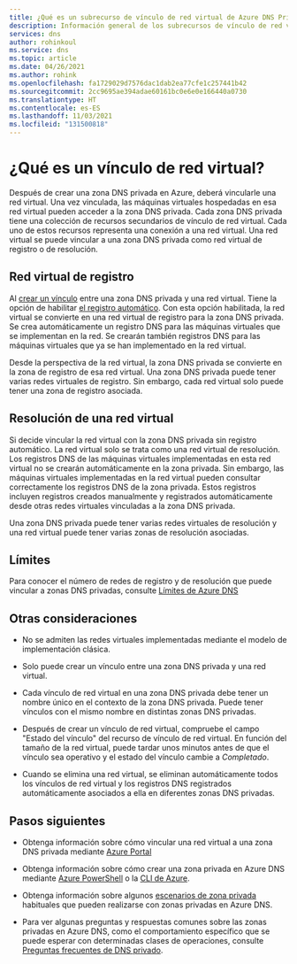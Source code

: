 ```yaml
---
title: ¿Qué es un subrecurso de vínculo de red virtual de Azure DNS Private Zones?
description: Información general de los subrecursos de vínculo de red virtual de una zona privada de Azure DNS
services: dns
author: rohinkoul
ms.service: dns
ms.topic: article
ms.date: 04/26/2021
ms.author: rohink
ms.openlocfilehash: fa1729029d7576dac1dab2ea77cfe1c257441b42
ms.sourcegitcommit: 2cc9695ae394adae60161bc0e6e0e166440a0730
ms.translationtype: HT
ms.contentlocale: es-ES
ms.lasthandoff: 11/03/2021
ms.locfileid: "131500818"
---
```

# <a name="what-is-a-virtual-network-link"></a>¿Qué es un vínculo de red virtual?

Después de crear una zona DNS privada en Azure, deberá vincularle una red virtual. Una vez vinculada, las máquinas virtuales hospedadas en esa red virtual pueden acceder a la zona DNS privada. Cada zona DNS privada tiene una colección de recursos secundarios de vínculo de red virtual. Cada uno de estos recursos representa una conexión a una red virtual. Una red virtual se puede vincular a una zona DNS privada como red virtual de registro o de resolución.

## <a name="registration-virtual-network"></a>Red virtual de registro

Al [crear un vínculo](./private-dns-getstarted-portal.md#link-the-virtual-network) entre una zona DNS privada y una red virtual. Tiene la opción de habilitar [el registro automático](./private-dns-autoregistration.md). Con esta opción habilitada, la red virtual se convierte en una red virtual de registro para la zona DNS privada. Se crea automáticamente un registro DNS para las máquinas virtuales que se implementan en la red. Se crearán también registros DNS para las máquinas virtuales que ya se han implementado en la red virtual.

Desde la perspectiva de la red virtual, la zona DNS privada se convierte en la zona de registro de esa red virtual. Una zona DNS privada puede tener varias redes virtuales de registro. Sin embargo, cada red virtual solo puede tener una zona de registro asociada.

## <a name="resolution-virtual-network"></a>Resolución de una red virtual

Si decide vincular la red virtual con la zona DNS privada sin registro automático. La red virtual solo se trata como una red virtual de resolución. Los registros DNS de las máquinas virtuales implementadas en esta red virtual no se crearán automáticamente en la zona privada. Sin embargo, las máquinas virtuales implementadas en la red virtual pueden consultar correctamente los registros DNS de la zona privada. Estos registros incluyen registros creados manualmente y registrados automáticamente desde otras redes virtuales vinculadas a la zona DNS privada.

Una zona DNS privada puede tener varias redes virtuales de resolución y una red virtual puede tener varias zonas de resolución asociadas.

## <a name="limits"></a>Límites

Para conocer el número de redes de registro y de resolución que puede vincular a zonas DNS privadas, consulte [Límites de Azure DNS](../azure-resource-manager/management/azure-subscription-service-limits.md#azure-dns-limits)

## <a name="other-considerations"></a>Otras consideraciones

* No se admiten las redes virtuales implementadas mediante el modelo de implementación clásica.

* Solo puede crear un vínculo entre una zona DNS privada y una red virtual.

* Cada vínculo de red virtual en una zona DNS privada debe tener un nombre único en el contexto de la zona DNS privada. Puede tener vínculos con el mismo nombre en distintas zonas DNS privadas.

* Después de crear un vínculo de red virtual, compruebe el campo "Estado del vínculo" del recurso de vínculo de red virtual. En función del tamaño de la red virtual, puede tardar unos minutos antes de que el vínculo sea operativo y el estado del vínculo cambie a *Completado*.

* Cuando se elimina una red virtual, se eliminan automáticamente todos los vínculos de red virtual y los registros DNS registrados automáticamente asociados a ella en diferentes zonas DNS privadas.

## <a name="next-steps"></a>Pasos siguientes

* Obtenga información sobre cómo vincular una red virtual a una zona DNS privada mediante [Azure Portal](./private-dns-getstarted-portal.md#link-the-virtual-network)

* Obtenga información sobre cómo crear una zona privada en Azure DNS mediante [Azure PowerShell](./private-dns-getstarted-powershell.md) o la [CLI de Azure](./private-dns-getstarted-cli.md).

* Obtenga información sobre algunos [escenarios de zona privada](./private-dns-scenarios.md) habituales que pueden realizarse con zonas privadas en Azure DNS.

* Para ver algunas preguntas y respuestas comunes sobre las zonas privadas en Azure DNS, como el comportamiento específico que se puede esperar con determinadas clases de operaciones, consulte [Preguntas frecuentes de DNS privado](./dns-faq-private.yml).
